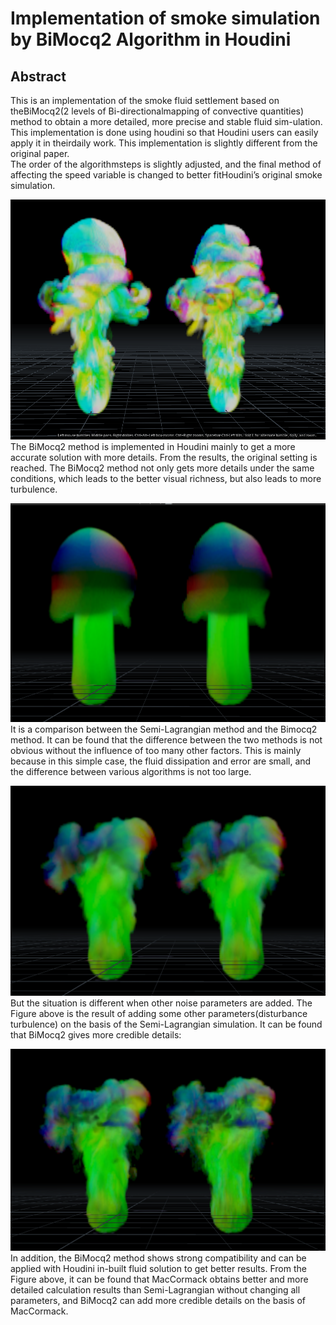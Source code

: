 # Implementation of smoke simulation by BiMocq2 Algorithm in Houdini 


## Abstract
   This is an implementation of the smoke fluid settlement based on theBiMocq2(2 levels of Bi-directionalmapping of convective quantities) method to obtain a more detailed, more precise and stable fluid sim-ulation.  
   This implementation is done using houdini so that Houdini users can easily apply it in theirdaily work.  This implementation is slightly different from the original paper.  
   The order of the algorithmsteps is slightly adjusted, and the final method of affecting the speed variable is changed to better fitHoudini’s original smoke simulation.





![the left one is the Houdini preset billowy Smoke. The right one is the result of replacing the MacCormack advection in the preset with BiMocq2](Snipaste_2020-08-19_21-28-57.png)   
    The BiMocq2 method is implemented in Houdini mainly to get a more accurate solution with more details. From the results, the original setting is reached. The BiMocq2 method not only gets more details under the same conditions, which leads to the better visual richness, but also leads to more turbulence.

![The left one is Semi-Lagrangian. The right one is BiMocq2](Snipaste_2020-08-20_09-59-26.png)
    It is a comparison between the Semi-Lagrangian method and the Bimocq2 method. It can be found that the difference between the two methods is not obvious without the influence of too many other factors. This is mainly because in this simple case, the fluid dissipation and error are small, and the difference between various algorithms is not too large.

![The left one is Semi-Lagrangian with Noise. The right one is BiMocq2 with Noise](Snipaste_2020-08-20_10-02-38.png)
     But the situation is different when other noise parameters are added. The Figure above is the result of adding some other parameters(disturbance turbulence) on the basis of the Semi-Lagrangian simulation. It can be found that BiMocq2 gives more credible details:

![The left one is MacCormack with Noise. The right one is MacCormack + BiMocq2 with Noise](Snipaste_2020-08-20_10-03-06.png)
     In addition, the BiMocq2 method shows strong compatibility and can be applied with Houdini in-built fluid solution to get better results.
    From the Figure above, it can be found that MacCormack obtains better and more detailed calculation results than Semi-Lagrangian without changing all parameters, and BiMocq2 can add more credible details on the basis of MacCormack.


